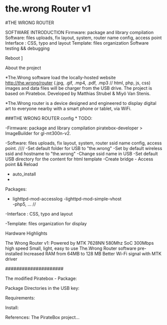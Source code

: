 # the.wrong Router v1

#THE WRONG ROUTER

SOFTWARE INTRODUCTION
Firmware: package and library compilation
Software: files uploads, fix layout, system, router name config, access point
Interface : CSS, typo and layout
Template: files organization
Software testing && debugging

Reboot
]


 About the project

*The.Wrong software load the locally-hosted website http://the.wrong/router
(.jpg, .gif, .mp4, .pdf, .mp3 // html, php, js, css) images and data files will be charger from the USB drive. The project is based on Piratebox. Developed by Matthias Strubel & Miyö Van Stenis.

*The.Wrong router  is a device designed and engineered to display digital art to everyone nearby with a smart phone or tablet, via WiFi.

###THE WRONG ROUTER config * TODO:

-Firmware: package and library compilation
piratebox-developer > ImageBuilder for gl-mt300n-v2.

-Software: files uploads, fix layout, system, router ssid name config, access point.
////
-Set default folder for USB  to "the.wrong"
-Set by default wireless ssid and hostname to "the.wrong"
-Change ssid name in USB
-Set default USB directory for the content for html template
-Create bridge - Access point && Reload
- auto_install
-
 
Packages:
- lighttpd-mod-accesslog
-lighttpd-mod-simple-vhost  
-php5, ...
//

-Interface : CSS, typo and layout

-Template: files organization for display

Hardware Highlights

The Wrong Router v1:
Powered by MTK 7628NN 580Mhz SoC
300Mbps high speed
Small, light, easy to use
The.Wrong Router software pre-installed
Increased RAM from 64MB to 128 MB
Better Wi-Fi signal with MTK driver

#####################

The modified Piratebox - Package:

Package Directories in the USB key:

Requirements:

Install:

References:
The PirateBox project...

